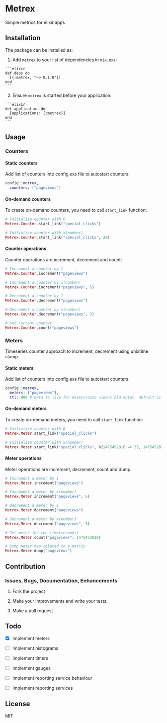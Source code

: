 # Metrex

Simple metrics for elixir apps

## Installation

The package can be installed as:

  1. Add `metrex` to your list of dependencies in `mix.exs`:

    ```elixir
    def deps do
      [{:metrex, "~> 0.1.0"}]
    end
    ```

  2. Ensure `metrex` is started before your application:

    ```elixir
    def application do
      [applications: [:metrex]]
    end
    ```

## Usage

### Counters

#### Static counters

Add list of counters into config.exs file to autostart counters:

```elixir
config :metrex,
  counters: ["pageviews"]
```

#### On-demand counters

To create on-demand counters, you need to call `start_link` function:

```elixir
# Initialize counter with 0
Metrex.Counter.start_link("special_clicks")

# Initialize counter with x(number)
Metrex.Counter.start_link("special_clicks", 28)
```

#### Counter operations

Counter operations are increment, decrement and count:

```elixir
# Increment a counter by 1
Metrex.Counter.increment("pageviews")

# Increment a counter by x(number)
Metrex.Counter.increment("pageviews", 5)

# Decrement a counter by 1
Metrex.Counter.decrement("pageviews")

# Decrement a counter by x(number)
Metrex.Counter.decrement("pageviews", 3)

# Get current counter
Metrex.Counter.count("pageviews")
```

### Meters

Timeseries counter approach to increment, decrement using unixtime stamp.

#### Static meters

Add list of counters into config.exs file to autostart counters:

```elixir
config :metrex,
  meters: ["pageviews"],
  ttl: 900 # data to live for meters(auto cleans old data), default is 900.
```

#### On-demand meters

To create on-demand meters, you need to call `start_link` function:

```elixir
# Initialize counter with 0
Metrex.Meter.start_link("special_clicks")

# Initialize counter with x(number)
Metrex.Meter.start_link("special_clicks", %{1475452816 => 35, 1475452816 => 28})
```

#### Meter operations

Meter operations are increment, decrement, count and dump:

```elixir
# Increment a meter by 1
Metrex.Meter.increment("pageviews")

# Increment a meter by x(number)
Metrex.Meter.increment("pageviews", 5)

# Decrement a meter by 1
Metrex.Meter.decrement("pageviews")

# Decrement a meter by x(number)
Metrex.Meter.decrement("pageviews", 3)

# Get meter for the time(seconds)
Metrex.Meter.count("pageviews", 1475452816)

# Dump meter map related to a metric
Metrex.Meter.dump("pageviews")
```

## Contribution

### Issues, Bugs, Documentation, Enhancements

1) Fork the project

2) Make your improvements and write your tests.

3) Make a pull request.

## Todo

  - [x] Implement meters

  - [ ] Implement histograms

  - [ ] Implement timers

  - [ ] Implement gauges

  - [ ] Implement reporting service behaviour

  - [ ] Implement reporting services

## License

MIT
